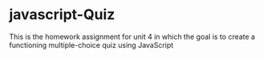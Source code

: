 # javascript-Quiz
This is the homework assignment for unit 4 in which the goal is to create a functioning multiple-choice quiz using JavaScript
